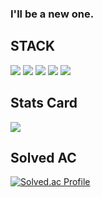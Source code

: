 ### I'll be a new one.

## STACK
<a href="#"><img src="https://img.shields.io/badge/c-A8B9CC?style=for-the-badge&logo=c&logoColor=white"></a>
<a href="#"><img src="https://img.shields.io/badge/c++-00599C?style=for-the-badge&logo=c%2B%2B&logoColor=white"></a>
<a href="#"><img src="https://img.shields.io/badge/Vim-019733?style=for-the-badge&logo=Vim&logoColor=white"></a>
<a href="#"><img src="https://img.shields.io/badge/Visual Studio Code-007ACC?style=for-the-badge&logo=Visual Studio Code&logoColor=white"></a>
<a href="#"><img src="https://img.shields.io/badge/Linux-FCC624?style=for-the-badge&logo=Linux&logoColor=black"></a>


## Stats Card
<picture>
<source 
  srcset="https://github-readme-stats.vercel.app/api?username=dae00a&show_icons=true&theme=dark"
  media="(prefers-color-scheme: dark)"
/>
<source
  srcset="https://github-readme-stats.vercel.app/api?username=dae00a&show_icons=true"
  media="(prefers-color-scheme: light), (prefers-color-scheme: no-preference)"
/>
<img src="https://github-readme-stats.vercel.app/api?username=dae00a&show_icons=true" />
</picture>
  

## Solved AC
[![Solved.ac Profile](http://mazassumnida.wtf/api/v2/generate_badge?boj=dae9709)](https://solved.ac/dae9709/)

<!--
**dae00a/dae00a** is a ✨ _special_ ✨ repository because its `README.md` (this file) appears on your GitHub profile.

Here are some ideas to get you started:

- 🔭 I’m currently working on ...
- 🌱 I’m currently learning ...
- 👯 I’m looking to collaborate on ...
- 🤔 I’m looking for help with ...
- 💬 Ask me about ...
- 📫 How to reach me: ...
- 😄 Pronouns: ...
- ⚡ Fun fact: ...
-->
